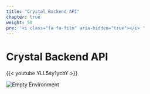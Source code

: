 ```yaml
---
title: "Crystal Backend API"
chapter: true
weight: 50
pre: '<i class="fa fa-film" aria-hidden="true"></i> '
---
```


# Crystal Backend API

{{< youtube YLL5sy1ycbY >}}

![Empty Environment](/images/crystal.svg)
